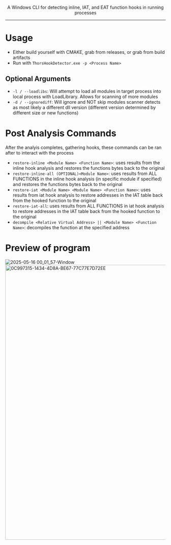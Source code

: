 <p align="center"> A Windows CLI for detecting inline, IAT, and EAT function hooks in running processes </p>

---
# Usage
- Either build yourself with CMAKE, grab from releases, or grab from build artifacts
- Run with ``` ThorsHookDetector.exe -p <Process Name> ```
## Optional Arguments
- ``` -l / --loadlibs ```: Will attempt to load all modules in target process into local process with LoadLibrary. Allows for scanning of more modules
- ``` -d / --ignorediff ```: Will ignore and NOT skip modules scanner detects as most likely a different dll version (different version determined by different size or new functions)

# Post Analysis Commands
After the analyis completes, gathering hooks, these commands can be ran after to interact with the process

- ``` restore-inline <Module Name> <Function Name> ```: uses results from the inline hook analysis and restores the functions bytes back to the original
- ``` restore-inline-all (OPTIONAL)<Module Name> ```: uses results from ALL FUNCTIONS in the inline hook analysis (in specific module if specified) and restores the functions bytes back to the original
- ``` restore-iat <Module Name> <Module Name> <Function Name> ```: uses results from iat hook analysis to restore addresses in the IAT table back from the hooked function to the original
- ``` restore-iat-all ```: uses results from ALL FUNCTIONS in iat hook analysis to restore addresses in the IAT table back from the hooked function to the original
- ``` decompile <Relative Virtual Address> || <Module Name> <Function Name> ```: decompiles the function at the specified address

# Preview of program
![2025-05-16 00_01_57-Window](https://github.com/user-attachments/assets/8726f331-f972-4bba-84f8-3877249bf70e)
<img width="865" alt="0C997315-1434-4D8A-BE67-77C77E7D72EE" src="https://github.com/user-attachments/assets/92fdd051-d2fa-4d01-bc9c-ba5bfac7db12" />
